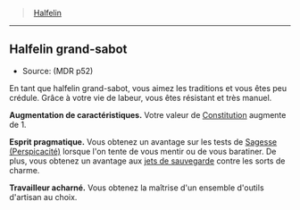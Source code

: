 ﻿---
!SubRaceItem
ParentRaceId: hd_halfling.md
FullName: Halfelin - Halfelin grand-sabot
ConstitutionBonus: 1
AbilityScoreIncrease: Votre valeur de [Constitution](hd_abilities_constitution.md) augmente de 1.
Id: halfling_hd.md#halfelin-grand-sabot
ParentLink: halfling_hd.md#halfelin
Name: Halfelin grand-sabot
ParentName: Halfelin
NameLevel: 2
Source: (MDR p52)
Attributes: {}
---
> [Halfelin](hd_halfling.md)

---

## Halfelin grand-sabot

- Source: (MDR p52)

En tant que halfelin grand-sabot, vous aimez les traditions et vous êtes peu crédule. Grâce à votre vie de labeur, vous êtes résistant et très manuel.

**Augmentation de caractéristiques.** Votre valeur de [Constitution](hd_abilities_constitution.md) augmente de 1.

**Esprit pragmatique.** Vous obtenez un avantage sur  les tests de [Sagesse (Perspicacité)](hd_abilities_wisdom_perspicacite.md) lorsque l'on tente de vous mentir ou de vous baratiner. De plus, vous obtenez un avantage aux [jets de sauvegarde](hd_abilities_jets_de_sauvegarde.md) contre les sorts de charme.

**Travailleur acharné.** Vous obtenez la maîtrise d'un ensemble d'outils d'artisan au choix.

